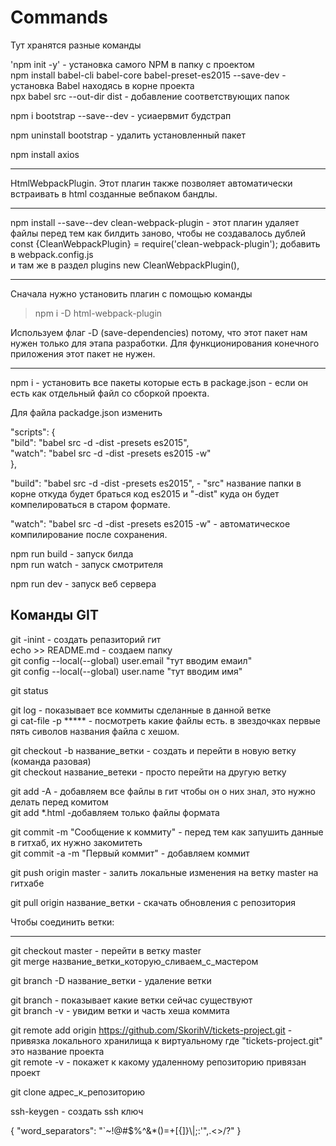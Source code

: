 # Commands
Тут хранятся разные команды



'npm init -y'  - установка самого NPM в папку с проектом </br>
npm install babel-cli babel-core babel-preset-es2015 --save-dev   - установка Babel находясь в корне проекта</br>
npx babel src --out-dir dist   - добавление соответствующих папок</br>

npm i bootstrap --save--dev   - усиаервмит будстрап </br>

npm uninstall bootstrap   -  удалить установленный пакет </br>


npm install axios

---------------------
HtmlWebpackPlugin. Этот плагин также позволяет автоматически встраивать в html созданные вебпаком бандлы.</br>


------
npm install --save--dev clean-webpack-plugin  - этот плагин удаляет файлы перед тем как билдить заново, чтобы не создавалось дублей
const {CleanWebpackPlugin} = require('clean-webpack-plugin');  добавить в webpack.config.js </br>
и там же в раздел  plugins    new CleanWebpackPlugin(), 


----
Сначала нужно установить плагин с помощью команды </br>

> npm i -D  html-webpack-plugin</br>

Используем флаг -D (save-dependencies) потому, что этот пакет нам нужен только для этапа разработки. Для функционирования конечного приложения этот пакет не нужен.</br>

-------------------



npm i   -  установить все пакеты которые есть в package.json - если он есть как отдельный файл со сборкой проекта.

Для файла packadge.json изменить


  "scripts": {</br>
    "bild": "babel src -d -dist -presets es2015",</br>
    "watch": "babel src -d -dist -presets es2015 -w"</br>
  },
 
"build": "babel src -d -dist -presets es2015",   -  "src" название папки в корне откуда будет браться код es2015 и "-dist" куда он будет компелироваться в старом формате.
 
 "watch": "babel src -d -dist -presets es2015 -w"  - автоматическое компилирование после сохранения. 


npm run build  - запуск  билда</br>
npm run watch - запуск смотрителя </br>

npm run dev  - запуск веб сервера</br>



Команды GIT
----

git -inint   - создать репазиторий гит</br>
echo >> README.md - создаем папку </br>
git config --local(--global) user.email "тут вводим емаил"</br>
git config --local(--global) user.name "тут вводим имя"</br>

git status</br>

git log  - показывает все коммиты сделанные в данной ветке</br>
gi cat-file -p ***** - посмотреть какие файлы есть. в звездочках первые пять сиволов названия файла с хешом.</br>

git checkout -b название_ветки  - создать и перейти в новую ветку (команда разовая)</br>
git checkout название_ветеки - просто перейти на другую ветку </br>

git add -A  - добавляем все файлы в гит чтобы он о них знал, это нужно делать перед комитом</br>
git add *.html   -добавляем только файлы формата </br>

git commit -m "Сообщение к коммиту"  - перед тем как запушить данные в гитхаб, их нужно закомитеть</br>
git commit -a -m "Первый коммит"  - добавляем коммит</br>


git push origin master  - залить локальные изменения на ветку master на гитхабе</br>

git pull origin название_ветки - скачать обновления с репозитория</br>

Чтобы соединить ветки:</br>

--------
git checkout master - перейти в ветку master</br>
git merge название_ветки_которую_сливаем_с_мастером</br>

git branch -D название_ветки - удаление ветки</br>

git branch - показывает какие ветки сейчас существуют</br>
git branch -v - увидим ветки и часть хеша коммита</br>


 

git remote add origin https://github.com/SkorihV/tickets-project.git   - привязка локального хранилища к виртуальному где "tickets-project.git" это название проекта </br>
git remote -v   - покажет к какому удаленному репозиторию привязан проект</br>


git clone адрес_к_репозиторию</br>


ssh-keygen - создать ssh ключ </br>


{
 	"word_separators": "`~!@#$%^&*()=+[{]}\\|;:'\",.<>/?"
}







